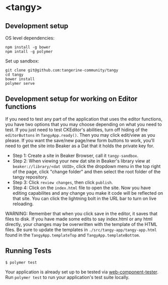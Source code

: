 # \<tangy\>

## Development setup

OS level dependencies:
```
npm install -g bower
npm intall -g polymer
```

Set up sandbox:
```
git clone git@github.com:tangerine-community/tangy
cd tangy
bower install
polymer serve
```

## Development setup for working on Editor functions
If you need to test any part of the application that uses the editor functions, you have two options that you may choose depending on what you need to test. If you just need to test CKEditor's abilities, turn off hiding of the `editorButtons` in `TangyApp.ready()`. Then you may click edit/view as you please. If you want the save/new page/new form buttons to work, you'll need to get the site into Beaker as a Dat that it holds the private key for. 


- Step 1: Create a site in Beaker Browser, call it `tangy-sandbox`.
- Step 2: When viewing your new dat site in Beaker's library view at `beaker://library/<dat UUID>`, click the dropdown menu in the top right of the page, click "change folder" and then select the root folder of the tangy repository.
- Step 3: Click `review changes`, then click `publish`. 
- Step 4: Click on the `index.html` file to open the site. Now you have editing capabilites and any change you make it code will be reflected on that site. You can click the lightning bolt in the URL bar to turn on live reloading.

WARNING: Remember that when you click save in the editor, it saves that files to disk. If you have made some edits to say index.html or any html directly, your changes may be overwritten with the template of the HTML files. Be sure to update the templates in `./src/tangy-app/tangy-app.html` found in the `TangyApp.templateTop` and `TangyApp.templateBottom`.

## Running Tests

```
$ polymer test
```

Your application is already set up to be tested via [web-component-tester](https://github.com/Polymer/web-component-tester). Run `polymer test` to run your application's test suite locally.
